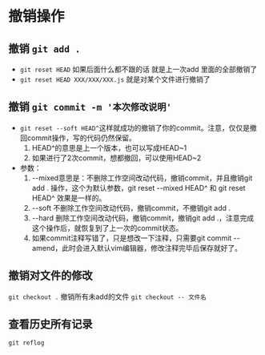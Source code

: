 # 撤销操作

## 撤销 `git add .`

- `git reset HEAD` 如果后面什么都不跟的话 就是上一次add 里面的全部撤销了
- `git reset HEAD XXX/XXX/XXX.js` 就是对某个文件进行撤销了

## 撤销 `git commit -m '本次修改说明'`

- `git reset --soft HEAD^`这样就成功的撤销了你的commit。注意，仅仅是撤回commit操作，写的代码仍然保留。
    1. HEAD^的意思是上一个版本，也可以写成HEAD~1
    2. 如果进行了2次commit，想都撤回，可以使用HEAD~2
- 参数：
    1. --mixed意思是：不删除工作空间改动代码，撤销commit，并且撤销git add . 操作，这个为默认参数，git reset --mixed HEAD^ 和 git reset HEAD^ 效果是一样的。
    2. --soft 不删除工作空间改动代码，撤销commit，不撤销git add .
    3. --hard 删除工作空间改动代码，撤销commit，撤销git add .，注意完成这个操作后，就恢复到了上一次的commit状态。
    4. 如果commit注释写错了，只是想改一下注释，只需要git commit --amend，此时会进入默认vim编辑器，修改注释完毕后保存就好了。

## 撤销对文件的修改

`git checkout .` 撤销所有未add的文件
`git checkout -- 文件名`

## 查看历史所有记录

`git reflog`
